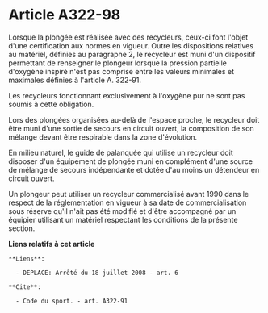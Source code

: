 # Article A322-98

Lorsque la plongée est réalisée avec des recycleurs, ceux-ci font l'objet d'une certification aux normes en vigueur. Outre
les dispositions relatives au matériel, définies au paragraphe 2, le recycleur est muni d'un dispositif permettant de
renseigner le plongeur lorsque la pression partielle d'oxygène inspiré n'est pas comprise entre les valeurs minimales et
maximales définies à l'article A. 322-91. 

Les recycleurs fonctionnant exclusivement à l'oxygène pur ne sont pas soumis à cette obligation. 

Lors des plongées organisées au-delà de l'espace proche, le recycleur doit être muni d'une sortie de secours en circuit
ouvert, la composition de son mélange devant être respirable dans la zone d'évolution. 

En milieu naturel, le guide de palanquée qui utilise un recycleur doit disposer d'un équipement de plongée muni en complément
d'une source de mélange de secours indépendante et dotée d'au moins un détendeur en circuit ouvert. 

Un plongeur peut utiliser un recycleur commercialisé avant 1990 dans le respect de la réglementation en vigueur à sa date de
commercialisation sous réserve qu'il n'ait pas été modifié et d'être accompagné par un équipier utilisant un matériel
respectant les conditions de la présente section.

**Liens relatifs à cet article**

	**Liens**:

	  - DEPLACE: Arrêté du 18 juillet 2008 - art. 6

	**Cite**:

	  - Code du sport. - art. A322-91
